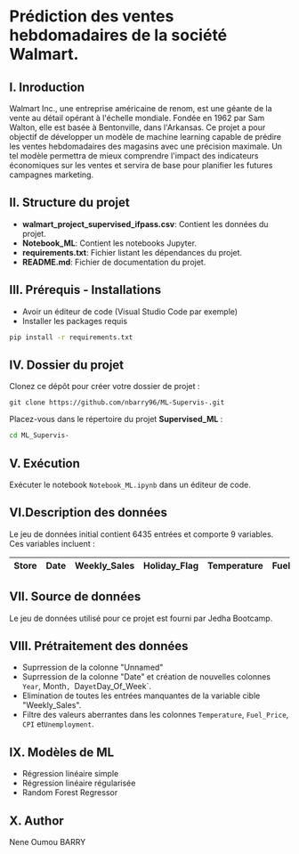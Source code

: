# Prédiction des ventes hebdomadaires de la société Walmart.
## I. Inroduction
Walmart Inc., une entreprise américaine de renom, est une géante de la vente au détail opérant à l'échelle mondiale. Fondée en 1962 par Sam Walton, elle est basée à Bentonville, dans
l'Arkansas.
Ce projet a pour objectif de développer un modèle de machine learning capable de prédire les ventes hebdomadaires des magasins avec une précision maximale. Un tel modèle permettra de mieux comprendre l'impact des indicateurs économiques sur les ventes et servira de base pour planifier les futures campagnes marketing.

## II. Structure du projet
- **walmart_project_supervised_ifpass.csv**: Contient les données du projet.
- **Notebook_ML**: Contient les notebooks Jupyter.
- **requirements.txt**: Fichier listant les dépendances du projet.
- **README.md**: Fichier de documentation du projet.

## III. Prérequis - Installations
* Avoir un éditeur de code (Visual Studio Code par exemple)
* Installer les packages requis
```bash
pip install -r requirements.txt
```
## IV. Dossier du projet
Clonez ce dépôt pour créer votre dossier de projet :

`git clone https://github.com/nbarry96/ML-Supervis-.git`

Placez-vous dans le répertoire du projet **Supervised_ML** :

```bash
cd ML_Supervis-
```

## V. Exécution
Exécuter le notebook `Notebook_ML.ipynb` dans un éditeur de code.

## VI.Description des données
Le jeu de données initial contient 6435 entrées et comporte 9 variables. Ces variables
incluent :

Store | Date | Weekly_Sales | Holiday_Flag | Temperature | Fuel_Price | CPI | Unemployment | Unnamed 
|--------------|-------------|-----------------|-----------------|-----------------|----------------|-----------|----------------|-----------|
## VII. Source de données
Le jeu de données utilisé pour ce projet est fourni par Jedha Bootcamp. 

## VIII. Prétraitement des données
* Suprression de la colonne "Unnamed"
* Suprression de la colonne "Date" et création de nouvelles colonnes `Year`, Month`, `Day` et `Day_Of_Week`.
* Elimination de toutes les entrées manquantes de la variable cible "Weekly_Sales".
* Filtre des valeurs aberrantes dans les colonnes `Temperature`, `Fuel_Price`, `CPI` et`Unemployment`.

## IX. Modèles de ML
* Régression linéaire simple
* Régression linéaire régularisée
* Random Forest Regressor

## X. Author
Nene Oumou BARRY

